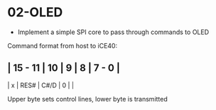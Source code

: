02-OLED
=======

- Implement a simple SPI core to pass through commands to OLED

Command format from host to iCE40:

| 15 - 11 | 10    | 9   | 8  | 7 - 0 |
--------------------------------------
|   x     | RES# | C#/D | 0  | <data>|

Upper byte sets control lines, lower byte is transmitted
